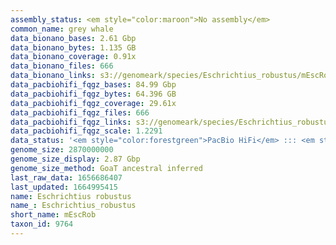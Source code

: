 ```yaml
---
assembly_status: <em style="color:maroon">No assembly</em>
common_name: grey whale
data_bionano_bases: 2.61 Gbp
data_bionano_bytes: 1.135 GB
data_bionano_coverage: 0.91x
data_bionano_files: 666
data_bionano_links: s3://genomeark/species/Eschrichtius_robustus/mEscRob1/genomic_data/bionano/<br>
data_pacbiohifi_fqgz_bases: 84.99 Gbp
data_pacbiohifi_fqgz_bytes: 64.396 GB
data_pacbiohifi_fqgz_coverage: 29.61x
data_pacbiohifi_fqgz_files: 666
data_pacbiohifi_fqgz_links: s3://genomeark/species/Eschrichtius_robustus/mEscRob2/genomic_data/pacbio_hifi/<br>
data_pacbiohifi_fqgz_scale: 1.2291
data_status: '<em style="color:forestgreen">PacBio HiFi</em> ::: <em style="color:forestgreen">Bionano</em>'
genome_size: 2870000000
genome_size_display: 2.87 Gbp
genome_size_method: GoaT ancestral inferred
last_raw_data: 1656686407
last_updated: 1664995415
name: Eschrichtius robustus
name_: Eschrichtius_robustus
short_name: mEscRob
taxon_id: 9764
---
```

